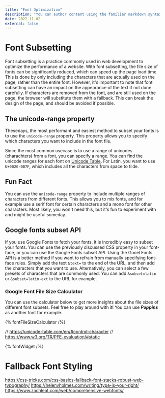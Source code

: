 ```yaml
---
title: "Font Optimization"
description: "You can author content using the familiar markdown syntax you already know. All basic markdown syntax is supported."
date: 2022-11-02
external: false
---
```


# Font Subsetting
Font subsetting is a practice commonly used in web development to optimize the performance of a website.
With font subsetting, the file size of fonts can be significantly reduced, which can speed up the page load time.
This is done by only including the characters that are actually used on the page, rather than the entire font.
However, it's important to note that font subsetting can have an impact on the appearance of the text if not done carefully.
If characters are removed from the font, and are still used on the page, the browser will substitute them with a fallback.
This can break the design of the page, and should be avoided if possible.

## The unicode-range property
Thesedays, the most performant and easiest method to subset your fonts is to use the `unicode-range` property.
This property allows you to specify which characters you want to include in the font file.

Since the most common usecase is to use a range of unicodes (charachters) from a font, you can specify a range.
You can find the unicode ranges for each font on [Unicode Table](https://unicode-table.com/en/#control-character).
For Latin, you want to use ```U+0020-007F```, which includes all the characters from space to tilde.

## Fun Fact
You can use the `unicode-range` property to include multiple ranges of characters from different fonts.
This allows you to mix fonts, and for example use a serif font for certain characters and a mono font for other characters.
Most likely, you won't need this, but it's fun to experiment with and might be useful someday.

## Google fonts subset API
If you use Google Fonts to fetch your fonts, it is incredibly easy to subset your fonts.
You can use the previously discussed CSS property in your font-face, or you can use the Google Fonts subset API.
Using the Gooel Fonts API is a better method if you want to refrain from manually specifying font-face rules.
Simply add the text `&text=` to the end of the URL, and then add the characters that you want to use.
Alternatively, you can select a few presets of characters that are commonly used. You can add `&subset=latin` or `&subset=latin-ext` to the URL for example.

### Google Font File Size Calculator
You can use the calculator below to get more insights about the file sizes of different font subsets.
Feel free to play around with it! You can use ***Poppins*** as another font for example.

{% fontFileSizeCalculator /%}


// https://unicode-table.com/en/#control-character
// https://www.w3.org/TR/PFE-evaluation/#static


{% fontWidget /%}

# Fallback Font Styling
https://css-tricks.com/css-basics-fallback-font-stacks-robust-web-typography/
https://helenvholmes.com/writing/type-is-your-right/
https://www.zachleat.com/web/comprehensive-webfonts/